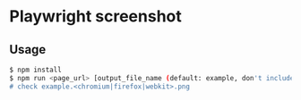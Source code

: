 # Playwright screenshot

## Usage

```bash
$ npm install
$ npm run <page_url> [output_file_name (default: example, don't include extension)]
# check example.<chromium|firefox|webkit>.png
```
